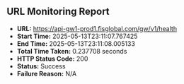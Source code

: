 ## URL Monitoring Report

- **URL:** https://api-gw1-prod1.fisglobal.com/gw/v1/health
- **Start Time:** 2025-05-13T23:11:07.767425
- **End Time:** 2025-05-13T23:11:08.005133
- **Total Time Taken:** 0.237708 seconds
- **HTTP Status Code:** 200
- **Status:** Success
- **Failure Reason:** N/A
